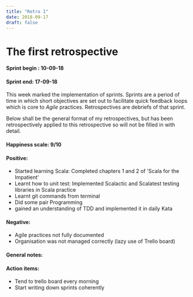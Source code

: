 ```yaml
---
title: "Retro 1"
date: 2018-09-17
draft: false
---
```


# The first retrospective

#### Sprint begin : 10-09-18
#### Sprint end: 17-09-18

This week marked the implementation of sprints. Sprints are a period of time in which short objectives are set out to facilitate quick feedback loops which is core to *Agile* practices. Retrospectives are debriefs of that sprint.

Below shall be the general format of my retrospectives, but has been retrospectively applied to this retrospective so will not be filled in with detail.

#### Happiness scale: 9/10

#### Positive:

- Started learning Scala: Completed chapters 1 and 2 of 'Scala for the Impatient'
- Learnt how to unit test: Implemented Scalactic and Scalatest testing libraries in Scala practice
- Learnt git commands from terminal
- Did some pair Programming
- gained an understanding of TDD and implemented it in daily Kata

#### Negative:
- Agile practices not fully documented
- Organisation was not managed correctly (lazy use of Trello board)

#### General notes:

#### Action items:
- Tend to trello board every morning
- Start writing down sprints coherently
